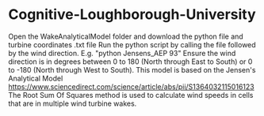 # Cognitive-Loughborough-University
Open the WakeAnalyticalModel folder and download the python file and turbine coordinates .txt file
Run the python script by calling the file followed by the wind direction. 
E.g. "python Jensens_AEP 93" 
Ensure the wind direction is in degrees between 0 to 180 (North through East to South)  or 0 to -180 (North through West to South). 
This model is based on the Jensen's Analytical Model https://www.sciencedirect.com/science/article/abs/pii/S1364032115016123 
The Root Sum Of Squares method is used to calculate wind speeds in cells that are in multiple wind turbine wakes.
